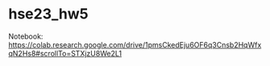 # hse23_hw5
Notebook: https://colab.research.google.com/drive/1pmsCkedEju6OF6q3Cnsb2HqWfxqN2Hs8#scrollTo=STXjzU8We2L1
